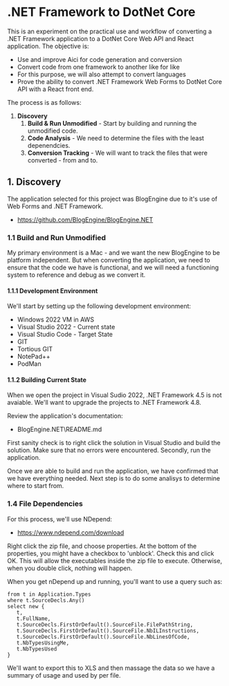 # .NET Framework to DotNet Core

This is an experiment on the practical use and workflow of converting a .NET Framework application to a DotNet Core Web API and React application.  The objective is:

- Use and improve Aici for code generation and conversion
- Convert code from one framework to another like for like
- For this purpose, we will also attempt to convert languages
- Prove the ability to convert .NET Framework Web Forms to DotNet Core API with a React front end.

The process is as follows:

1. **Discovery**
   1. **Build & Run Unmodified** - Start by building and running the unmodified code.
   2. **Code Analysis** - We need to determine the files with the least depenendcies.
   2. **Conversion Tracking** - We will want to track the files that were converted - from and to.

## 1. Discovery

The application selected for this project was BlogEngine due to it's use of Web Forms and .NET Framework.

- <https://github.com/BlogEngine/BlogEngine.NET>

### 1.1 Build and Run Unmodified

My primary environment is a Mac - and we want the new BlogEngine to be platform independent.  But when converting the application, we need to ensure that the code we have is functional, and we will need a functioning system to reference and debug as we convert it.

#### 1.1.1 Development Environment

We'll start by setting up the following development environment:

- Windows 2022 VM in AWS
- Visual Studio 2022 - Current state
- Visual Studio Code - Target State
- GIT
- Tortious GIT
- NotePad++
- PodMan

#### 1.1.2 Building Current State

When we open the project in Visual Sudio 2022, .NET Framework 4.5 is not avaiable.  We'll want to upgrade the projects to .NET Framework 4.8.

Review the application's documentation:

- BlogEngine.NET\README.md

First sanity check is to right click the solution in Visual Studio and build the solution.  Make sure that no errors were encountered.  Secondly, run the application.

Once we are able to build and run the application, we have confirmed that we have everything needed.  Next step is to do some analisys to determine where to start from.

### 1.4 File Dependencies

For this process, we'll use NDepend:

- <https://www.ndepend.com/download>

Right click the zip file, and choose properties.  At the bottom of the properties, you might have a checkbox to 'unblock'.  Check this and click OK.  This will allow the executables inside the zip file to execute.  Otherwise, when you double click, nothing will happen.

When you get nDepend up and running, you'll want to use a query such as:

```
from t in Application.Types
where t.SourceDecls.Any()
select new { 
   t,
   t.FullName,
   t.SourceDecls.FirstOrDefault().SourceFile.FilePathString,
   t.SourceDecls.FirstOrDefault().SourceFile.NbILInstructions,
   t.SourceDecls.FirstOrDefault().SourceFile.NbLinesOfCode,
   t.NbTypesUsingMe,
   t.NbTypesUsed
}
```

We'll want to export this to XLS and then massage the data so we have a summary of usage and used by per file.